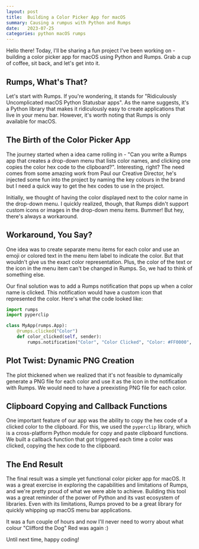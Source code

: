 ```yaml
---
layout: post
title:  Building a Color Picker App for macOS
summary: Causing a rumpus with Python and Rumps
date:   2023-07-25
categories: python macOS rumps
---
```


Hello there! Today, I'll be sharing a fun project I've been working on - building a color picker app for macOS using Python and Rumps. Grab a cup of coffee, sit back, and let's get into it.

## Rumps, What's That?

Let's start with Rumps. If you're wondering, it stands for "Ridiculously Uncomplicated macOS Python Statusbar apps". As the name suggests, it's a Python library that makes it ridiculously easy to create applications that live in your menu bar. However, it's worth noting that Rumps is only available for macOS.

## The Birth of the Color Picker App

The journey started when a idea came rolling in - "Can you write a Rumps app that creates a drop-down menu that lists color names, and clicking one copies the color hex code to the clipboard?". Interesting, right? The need comes from some amazing work from Paul our Creative Director, he's injected some fun into the project by naming the key colours in the brand but I need a quick way to get the hex codes to use in the project.

Initially, we thought of having the color displayed next to the color name in the drop-down menu. I quickly realized, though, that Rumps didn't support custom icons or images in the drop-down menu items. Bummer! But hey, there's always a workaround. 

## Workaround, You Say?

One idea was to create separate menu items for each color and use an emoji or colored text in the menu item label to indicate the color. But that wouldn't give us the exact color representation. Plus, the color of the text or the icon in the menu item can't be changed in Rumps. So, we had to think of something else.

Our final solution was to add a Rumps notification that pops up when a color name is clicked. This notification would have a custom icon that represented the color. Here's what the code looked like:

```python
import rumps
import pyperclip

class MyApp(rumps.App):
    @rumps.clicked("Color")
    def color_clicked(self, sender):
        rumps.notification("Color", "Color Clicked", "Color: #FF0000", icon='/path/to/icon.png')
```

## Plot Twist: Dynamic PNG Creation

The plot thickened when we realized that it's not feasible to dynamically generate a PNG file for each color and use it as the icon in the notification with Rumps. We would need to have a preexisting PNG file for each color. 

## Clipboard Copying and Callback Functions

One important feature of our app was the ability to copy the hex code of a clicked color to the clipboard. For this, we used the `pyperclip` library, which is a cross-platform Python module for copy and paste clipboard functions. We built a callback function that got triggered each time a color was clicked, copying the hex code to the clipboard. 

## The End Result

The final result was a simple yet functional color picker app for macOS. It was a great exercise in exploring the capabilities and limitations of Rumps, and we're pretty proud of what we were able to achieve.  Building this tool was a great reminder of the power of Python and its vast ecosystem of libraries. Even with its limitations, Rumps proved to be a great library for quickly whipping up macOS menu bar applications.

It was a fun couple of hours and now I'll never need to worry about what colour "Clifford the Dog" Red was again :)

Until next time, happy coding!
